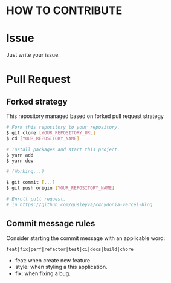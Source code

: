 # HOW TO CONTRIBUTE

# Issue

<!-- follow `ISSUE_TEMPLATE`. -->

Just write your issue.

# Pull Request

## Forked strategy

This repository managed based on forked pull request strategy

```sh
# Fork this repository to your repository.
$ git clone [YOUR_REPOSITORY_URL]
$ cd [YOUR_REPOSITORY_NAME]

# Install packages and start this project.
$ yarn add
$ yarn dev

# (Working...)

$ git commit [...]
$ git push origin [YOUR_REPOSITORY_NAME]

# Enroll pull request.
# in https://github.com/gusleyva/c4cydonia-vercel-blog
```

## Commit message rules

Consider starting the commit message with an applicable word:

`feat|fix|perf|refactor|test|ci|docs|build|chore`

- feat: when create new feature.
- style: when styling a this application.
- fix: when fixing a bug.
